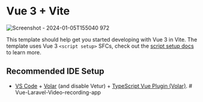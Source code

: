 # Vue 3 + Vite

![Screenshot - 2024-01-05T155040 972](https://github.com/pepplerex/Vue-Laravel-Video-recording-app/assets/107540519/94c4af74-76ad-4591-98f8-35072f2a2ec5)

This template should help get you started developing with Vue 3 in Vite. The template uses Vue 3 `<script setup>` SFCs, check out the [script setup docs](https://v3.vuejs.org/api/sfc-script-setup.html#sfc-script-setup) to learn more.

## Recommended IDE Setup

- [VS Code](https://code.visualstudio.com/) + [Volar](https://marketplace.visualstudio.com/items?itemName=Vue.volar) (and disable Vetur) + [TypeScript Vue Plugin (Volar)](https://marketplace.visualstudio.com/items?itemName=Vue.vscode-typescript-vue-plugin).
  #   V u e - L a r a v e l - V i d e o - r e c o r d i n g - a p p 
   
   
